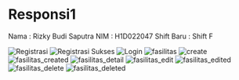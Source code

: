 # Responsi1
Nama       : Rizky Budi Saputra
NIM        : H1D022047
Shift Baru : Shift F

![Registrasi](registrasi.png)
![Registrasi Sukses](registrasi_sukses.png)
![Login](login.png)
![fasilitas](fasilitas.png)
![create](create.png)
![fasilitas_created](fasilitas_created.png)
![fasilitas_detail](fasilitas_detail.png)
![fasilitas_edit](fasilitas_edit.png)
![fasilitas_edited](fasilitas_edited.png)
![fasilitas_delete](fasilitas_delete.png)
![fasilitas_deleted](fasilitas_deleted.png)

